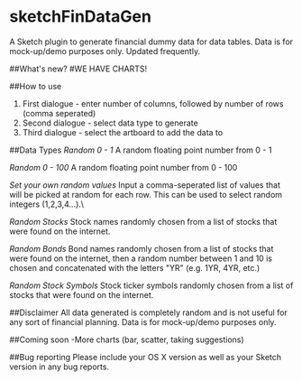 sketchFinDataGen
================

A Sketch plugin to generate financial dummy data for data tables. Data is for mock-up/demo purposes only. Updated frequently.

##What's new?
#WE HAVE CHARTS!

##How to use
1. First dialogue - enter number of columns, followed by number of rows (comma seperated)
2. Second dialogue - select data type to generate
3. Third dialogue - select the artboard to add the data to

##Data Types
*Random 0 - 1*
A random floating point number from 0 - 1

*Random 0 - 100*
A random floating point number from 0 - 100

*Set your own random values*
Input a comma-seperated list of values that will be picked at random for each row. This can be used to select random integers (1,2,3,4...).\

*Random Stocks*
Stock names randomly chosen from a list of stocks that were found on the internet.

*Random Bonds*
Bond names randomly chosen from a list of stocks that were found on the internet, then a random number between 1 and 10 is chosen and concatenated with the letters "YR" (e.g. 1YR, 4YR, etc.)

*Random Stock Symbols*
Stock ticker symbols randomly chosen from a list of stocks that were found on the internet.

##Disclaimer
All data generated is completely random and is not useful for any sort of financial planning. Data is for mock-up/demo purposes only.

##Coming soon
-More charts (bar, scatter, taking suggestions)

##Bug reporting
Please include your OS X version as well as your Sketch version in any bug reports.
